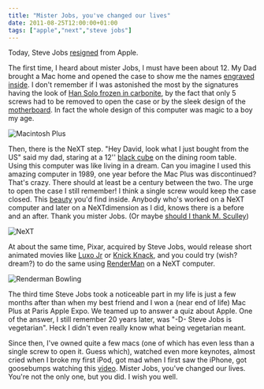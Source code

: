 ```yaml
---
title: "Mister Jobs, you've changed our lives"
date: 2011-08-25T12:00:00+01:00
tags: ["apple","next","steve jobs"]
---
```


Today, Steve Jobs <a href="http://www.reuters.com/article/2011/08/24/us-apple-idUSTRE77N82K20110824">resigned</a> from Apple.

The first time, I heard about mister Jobs, I must have been about 12. My Dad brought a Mac home and opened the case to show me the names <a href="http://www.vintagecomputing.com/index.php/archives/391">engraved inside</a>. I don't remember if I was astonished the most by the signatures having the look of <a href="http://www.google.com/search?um=1&hl=fr&tbm=isch&sa=X&ei=xd5VTt6xNMjWsgbqvbHeCg&ved=0CDgQBSgA&q=han+solo+frozen+carbonite&spell=1&biw=1142&bih=863#um=1&hl=fr&tbm=isch&sa=1&q=han+solo+carbonite&pbx=1&oq=han+solo+carbonite&aq=f&aqi=g1&aql=&gs_sm=e&gs_upl=2892l2892l0l3187l1l1l0l0l0l0l229l229l2-1l1l0&bav=on.2,or.r_gc.r_pw.r_cp.&fp=a961ae119bf9ffc1&biw=1142&bih=863">Han Solo frozen in carbonite</a>, by the fact that only 5 screws had to be removed to open the case or by the sleek design of the <a href="http://www.google.fr/search?um=1&hl=fr&tbm=isch&sa=X&ei=EN9VTrfpA4jssgaN3tCdCw&ved=0CDgQBSgA&q=mac+plus+motherboard&spell=1&biw=1142&bih=863">motherboard</a>. In fact the whole design of this computer was magic to a boy my age.

![Macintosh Plus](/images/Macintosh_Plus.jpeg#center)

Then, there is the NeXT step. "Hey David, look what I just bought from the US" said my dad, staring at a 12'' <a href="http://www.google.com/search?q=next%20cube&um=1&ie=UTF-8&tbm=isch&source=og&sa=N&hl=fr&tab=wi&biw=1142&bih=863">black cube</a> on the dining room table. Using this computer was like living in a dream. Can you imagine I used this amazing computer in 1989, one year before the Mac Plus was discontinued? That's crazy. There should at least be a century between the two. The urge to open the case I still remember! I think a single screw would keep the case closed. This <a href="http://web.me.com/bohearn/mg/nxtcube.html">beauty</a> you'd find inside. Anybody who's worked on a NeXT computer and later on a NeXTdimension as I did, knows there is a before and an after. Thank you mister Jobs. (Or maybe <a href="http://en.wikipedia.org/wiki/Steve_Jobs#Beginnings_of_Apple_Computer">should I thank M. Sculley</a>)

![NeXT](/images/NeXTcube.jpeg#center)

At about the same time, Pixar, acquired by Steve Jobs, would release short animated movies like <a href="http://en.wikipedia.org/wiki/Luxo_Jr">Luxo Jr</a> or <a href="http://en.wikipedia.org/wiki/Knick_Knack">Knick Knack</a>, and you could try (wish? dream?) to do the same using <a href="http://en.wikipedia.org/wiki/PhotoRealistic_RenderMan">RenderMan</a> on a NeXT computer.

![Renderman Bowling](http://www.elfworks.com/Images/pinblurb002med.jpg#center)

The third time Steve Jobs took a noticeable part in my life is just a few months after than when my best friend and I won a (near end of life) Mac Plus at Paris Apple Expo. We teamed up to answer a quiz about Apple. One of the answer, I still remember 20 years later, was "-D- Steve Jobs is vegetarian". Heck I didn't even really know what being vegetarian meant.

Since then, I've owned quite a few macs (one of which has even less than a single screw to open it. Guess which), watched even more keynotes, almost cried when I broke my first iPod, got mad when I first saw the iPhone, got goosebumps watching this <a href="http://www.youtube.com/watch?v=D1R-jKKp3NA&feature=player_embedded">video</a>. Mister Jobs, you've changed our lives. You're not the only one, but you did. I wish you well.
